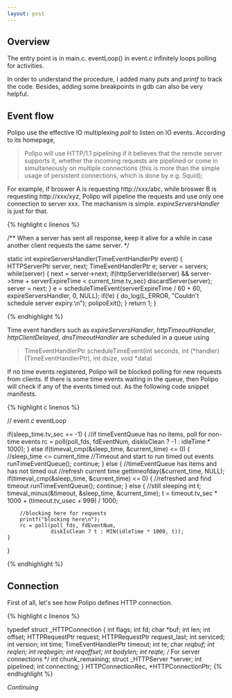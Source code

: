 ```yaml
---
layout: post
---
```


## Overview

The entry point is in main.c. eventLoop() in event.c infinitely loops polling for activities.

In order to understand the procedure, I added many *puts* and *printf* to track the code. Besides, adding some breakpoints in gdb can also be very helpful.


## Event flow

Polipo use the effective IO multiplexing *poll* to listen on IO events. According to its homepage,

> Polipo will use HTTP/1.1 pipelining if it believes that the remote server supports it, whether the incoming requests are pipelined or come in simultaneously on multiple connections (this is more than the simple usage of persistent connections, which is done by e.g. Squid);

For example, if broswer A is requesting http://xxx/abc, while broswer B is requesting http://xxx/xyz, Polipo will pipeline the requests and use only one connection to server xxx. The machanism is simple. *expireServersHandler* is just for that.

{% highlight c linenos %}

/**
When a server has sent all response, keep it alive for a while in case another client requests the same server.
*/

static int
expireServersHandler(TimeEventHandlerPtr event)
{
    HTTPServerPtr server, next;
    TimeEventHandlerPtr e;
    server = servers;
    while(server) {
        next = server->next;
        if(httpServerIdle(server) &&
           server->time + serverExpireTime < current_time.tv_sec)
            discardServer(server);
        server = next;
    }
    e = scheduleTimeEvent(serverExpireTime / 60 + 60, 
                          expireServersHandler, 0, NULL);
    if(!e) {
        do_log(L_ERROR, "Couldn't schedule server expiry.\n");
        polipoExit();
    }
    return 1;
}

{% endhighlight %}


Time event handlers such as *expireServersHandler*, *httpTimeoutHandler*, *httpClientDelayed*, *dnsTimeoutHandler* are scheduled in a queue using

> TimeEventHandlerPtr
> scheduleTimeEvent(int seconds,
>                  int (*handler)(TimeEventHandlerPtr), int dsize, void *data)

If no time events registered, Polipo will be blocked polling for new requests from clients. If there is some time events waiting in the queue, then Polipo will check if any of the events timed out. As the following code snippet manifests.

{% highlight c linenos %}

// event.c eventLoop

if(sleep_time.tv_sec == -1) {
  //if timeEventQueue has no items, poll for non-time events
    rc = poll(poll_fds, fdEventNum, 
              diskIsClean ? -1 : idleTime * 1000);
} else if(timeval_cmp(&sleep_time, &current_time) <= 0) {
  //sleep_time <= current_time
  //Timeout and start to run timed out events
    runTimeEventQueue();
    continue;
} else {
  //timeEventQueue has items and has not timed out
  //refresh current time
    gettimeofday(&current_time, NULL);
    if(timeval_cmp(&sleep_time, &current_time) <= 0) {
	  //refreshed and find timeout
        runTimeEventQueue();
        continue;
    } else {
	  //still sleeping
        int t;
        timeval_minus(&timeout, &sleep_time, &current_time);
        t = timeout.tv_sec * 1000 + (timeout.tv_usec + 999) / 1000;

		//blocking here for requests
		printf("blocking here\n");
        rc = poll(poll_fds, fdEventNum,
                  diskIsClean ? t : MIN(idleTime * 1000, t));
    }
}

{% endhighlight %}

## Connection

First of all, let's see how Polipo defines HTTP connection.

{% highlight c linenos %}

typedef struct _HTTPConnection {
    int flags;
    int fd;
    char *buf;
    int len;
    int offset;
    HTTPRequestPtr request;
    HTTPRequestPtr request_last;
    int serviced;
    int version;
    int time;
    TimeEventHandlerPtr timeout;
    int te;
    char *reqbuf;
    int reqlen;
    int reqbegin;
    int reqoffset;
    int bodylen;
    int reqte;
    /* For server connections */
    int chunk_remaining;
    struct _HTTPServer *server;
    int pipelined;
    int connecting;
} HTTPConnectionRec, *HTTPConnectionPtr;
{% endhighlight %}

*Continuing*
